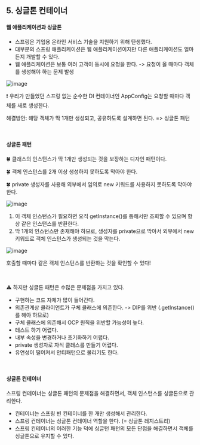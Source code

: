 ## 5. 싱글톤 컨테이너

#### 웹 애플리케이션과 싱글톤

* 스프링은 기업용 온라인 서비스 기술을 지원하기 위해 탄생했다.
* 대부분의 스프링 애플리케이션은 웹 애플리케이션이지만 다른 애플리케이션도 얼마든지 개발할 수 있다.
* 웹 애플리케이션은 보통 여러 고객이 동시에 요청을 한다. -> 요청이 올 때마다 객체를 생성해야 하는 문제 발생

![image](https://user-images.githubusercontent.com/64277114/167300966-5c8725ea-d717-47ae-b448-918ec38b6377.png)

❗ 우리가 만들었던 스프링 없는 순수한 DI 컨테이너인 AppConfig는 요청할 때마다 객체를 새로 생성한다.

해결방안: 해당 객체가 딱 1개만 생성되고, 공유하도록 설계하면 된다. => 싱글톤 패턴

<br/>

#### 싱글톤 패턴

🍀 클래스의 인스턴스가 딱 1개만 생성되는 것을 보장하는 디자인 패턴이다.

🍀 객체 인스턴스를 2개 이상 생성하지 못하도록 막아야 한다.

🍀 private 생성자를 사용해 외부에서 임의로 new 키워드를 사용하지 못하도록 막아야 한다.

![image](https://user-images.githubusercontent.com/64277114/167301312-3d05716e-413a-437c-afb3-763d0e0f3279.png)

1. 이 객체 인스턴스가 필요하면 오직 getInstance()를 통해서만 조회할 수 있으며 항상 같은 인스턴스를 반환한다.
2. 딱 1개의 인스턴스만 존재해야 하므로, 생성자를 private으로 막아서 외부에서 new 키워드로 객체 인스턴스가 생성되는 것을 막는다.

![image](https://user-images.githubusercontent.com/64277114/167301638-f1ae7cdb-b712-417c-aa4e-9f685f40165f.png)

호출할 때마다 같은 객체 인스턴스를 반환하는 것을 확인할 수 있다!

<br/>

⚠ 하지만 싱글톤 패턴은 수많은 문제점을 가지고 있다.

* 구현하는 코드 자체가 많이 들어간다.
* 의존관계상 클라이언트가 구체 클래스에 의존한다. -> DIP를 위반 (.getInstance()를 해야 하므로)
* 구체 클래스에 의존해서 OCP 원칙을 위반할 가능성이 높다.
* 테스트 하기 어렵다.
* 내부 속성을 변경하거나 초기화하기 어렵다.
* private 생성자로 자식 클래스를 만들기 어렵다.
* 유연성이 떨어져서 안티패턴으로 불리기도 한다.

<br/>

#### 싱글톤 컨테이너

스프링 컨테이너는 싱글톤 패턴의 문제점을 해결하면서, 객체 인스턴스를 싱글톤으로 관리한다.

* 컨테이너는 스프링 빈 컨테이너를 한 개만 생성해서 관리한다.
* 스프링 컨테이너는 싱글톤 컨테이너 역할을 한다. (= 싱글톤 레지스트리)
* 스프링 컨테이너의 이러한 기능 덕에 싱글턴 패턴의 모든 단점을 해결하면서 객체를 싱글톤으로 유지할 수 있다.

<br/>

